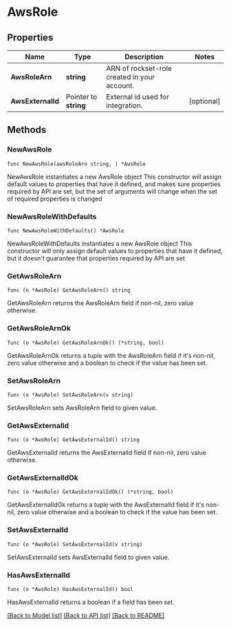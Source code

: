 # AwsRole

## Properties

Name | Type | Description | Notes
------------ | ------------- | ------------- | -------------
**AwsRoleArn** | **string** | ARN of rockset-role created in your account. | 
**AwsExternalId** | Pointer to **string** | External id used for integration. | [optional] 

## Methods

### NewAwsRole

`func NewAwsRole(awsRoleArn string, ) *AwsRole`

NewAwsRole instantiates a new AwsRole object
This constructor will assign default values to properties that have it defined,
and makes sure properties required by API are set, but the set of arguments
will change when the set of required properties is changed

### NewAwsRoleWithDefaults

`func NewAwsRoleWithDefaults() *AwsRole`

NewAwsRoleWithDefaults instantiates a new AwsRole object
This constructor will only assign default values to properties that have it defined,
but it doesn't guarantee that properties required by API are set

### GetAwsRoleArn

`func (o *AwsRole) GetAwsRoleArn() string`

GetAwsRoleArn returns the AwsRoleArn field if non-nil, zero value otherwise.

### GetAwsRoleArnOk

`func (o *AwsRole) GetAwsRoleArnOk() (*string, bool)`

GetAwsRoleArnOk returns a tuple with the AwsRoleArn field if it's non-nil, zero value otherwise
and a boolean to check if the value has been set.

### SetAwsRoleArn

`func (o *AwsRole) SetAwsRoleArn(v string)`

SetAwsRoleArn sets AwsRoleArn field to given value.


### GetAwsExternalId

`func (o *AwsRole) GetAwsExternalId() string`

GetAwsExternalId returns the AwsExternalId field if non-nil, zero value otherwise.

### GetAwsExternalIdOk

`func (o *AwsRole) GetAwsExternalIdOk() (*string, bool)`

GetAwsExternalIdOk returns a tuple with the AwsExternalId field if it's non-nil, zero value otherwise
and a boolean to check if the value has been set.

### SetAwsExternalId

`func (o *AwsRole) SetAwsExternalId(v string)`

SetAwsExternalId sets AwsExternalId field to given value.

### HasAwsExternalId

`func (o *AwsRole) HasAwsExternalId() bool`

HasAwsExternalId returns a boolean if a field has been set.


[[Back to Model list]](../README.md#documentation-for-models) [[Back to API list]](../README.md#documentation-for-api-endpoints) [[Back to README]](../README.md)



